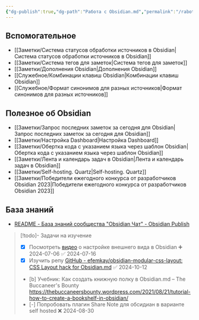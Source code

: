 ```yaml
---
{"dg-publish":true,"dg-path":"Работа с Obsidian.md","permalink":"/rabota-s-obsidian/","updated":"2024-07-10T00:59:36+03:00"}
---
```


## Вспомогательное
- [[Заметки/Система статусов обработки источников в Obsidian\|Система статусов обработки источников в Obsidian]]
- [[Заметки/Система тегов для заметок\|Система тегов для заметок]]
- [[Заметки/Дополнения Obsidian\|Дополнения Obsidian]]
- [[Служебное/Комбинации клавиш Obsidian\|Комбинации клавиш Obsidian]]
- [[Служебное/Формат синонимов для разных источников\|Формат синонимов для разных источников]]
## Полезное об Obsidian
- [[Заметки/Запрос последних заметок за сегодня для Obsidian\|Запрос последних заметок за сегодня для Obsidian]]
- [[Заметки/Настройка Dashboard\|Настройка Dashboard]]
- [[Заметки/Обертка кода с указанием языка через шаблон Obsidian\|Обертка кода с указанием языка через шаблон Obsidian]]
- [[Заметки/Лента и календарь задач в Obsidian\|Лента и календарь задач в Obsidian]]
- [[Заметки/Self-hosting. Quartz\|Self-hosting. Quartz]]
- [[Заметки/Победители ежегодного конкурса от разработчиков Obsidian 2023\|Победители ежегодного конкурса от разработчиков Obsidian 2023]]
## База знаний
- [README - База знаний сообщества "Obsidian Чат" - Obsidian Publish](https://publish.obsidian.md/obsidian-russian-community/README)

> [!todo]- Задачи на изучение
> - [x] Посмотреть [видео](https://www.youtube.com/live/47j3Btd6ivw) о настройке внешнего вида в Obsidian ➕ 2024-07-06 ✅ 2024-07-16
> - [x] Изучить репу [GitHub - efemkay/obsidian-modular-css-layout: CSS Layout hack for Obsidian.md](https://github.com/efemkay/obsidian-modular-css-layout?tab=readme-ov-file) ✅ 2024-10-12
> - [b] Учебник: Как создать книжную полку в Obsidian.md – The Buccaneer's Bounty https://thebuccaneersbounty.wordpress.com/2021/08/21/tutorial-how-to-create-a-bookshelf-in-obsidian/
> - [-] Попробовать плагин Share Note для обсидиан в варианте self hosted ❌ 2024-08-30

